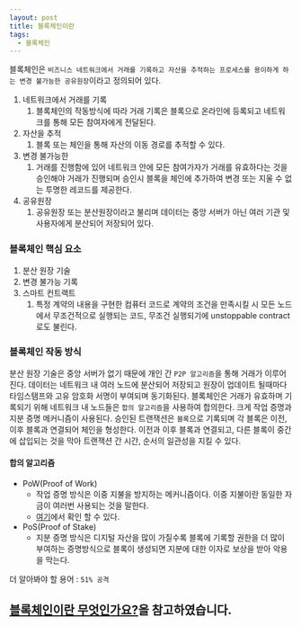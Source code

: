 ```yaml
---
layout: post
title: 블록체인이란
tags:
  - 블록체인
---
```


블록체인은 `비즈니스 네트워크에서 거래를 기록하고 자산을 추적하는 프로세스를 용이하게 하는 변경 불가능한 공유원장`이라고 정의되어 있다. 

1. 네트워크에서 거래를 기록
	1. 블록체인의 작동방식에 따라 거래 기록은 블록으로 온라인에 등록되고 네트워크를 통해 모든 참여자에게 전달된다.
2. 자산을 추적
	1. 블록 또는 체인을 통해 자산의 이동 경로를 추적할 수 있다.
3. 변경 불가능한
	1. 거래를 진행함에 있어 네트워크 안에 모든 참여가자가 거래를 유효하다는 것을 승인해야 거래가 진행되며 승인시 블록을 체인에 추가하여 변경 또는 지울 수 없는 투명한 레코드를 제공한다.
4. 공유원장
	1. 공유원장 또는 분산원장이라고 불리며 데이터는 중앙 서버가 아닌 여러 기관 및 사용자에게 분산되어 저장되어 있다.

### 블록체인 핵심 요소
1. 분산 원장 기술
2. 변경 불가능 기록
3. 스마트 컨트랙트
	1. 특정 계약의 내용을 구현한 컴퓨터 코드로 계약의 조건을 만족시킬 시 모든 노드에서 무조건적으로 실행되는 코드, 무조건 실행되기에 unstoppable contract로도 불린다.

### 블록체인 작동 방식

분산 원장 기술은 중앙 서버가 없기 때문에 개인 간 `P2P 알고리즘`을 통해 거래가 이루어진다. 데이터는 네트워크 내 여러 노드에 분산되어 저장되고 원장이 업데이트 될때마다 타임스탬프와 고유 암호화 서명이 부여되며 동기화된다. 블록체인은 거래가 유효하며 기록되기 위해 네트워크 내 노드들은 `합의 알고리즘`을 사용하여 합의한다. 크게 작업 증명과 지분 증명 메커니즘이 사용된다. 승인된 트랜잭션은 `블록`으로 기록되며 각 블록은 이전, 이후 블록과 연결되어 체인을 형성한다. 이전과 이후 블록과 연결되고, 다른 블록이 중간에 삽입되는 것을 막아 트랜잭션 간 시간, 순서의 일관성을 지킬 수 있다. 

#### 합의 알고리즘
- PoW(Proof of Work)
	- 작업 증명 방식은 이중 지불을 방지하는 메커니즘이다. 이중 지불이란 동일한 자금이 여러번 사용되는 것을 말한다. 
	- [여기](https://academy.gopax.co.kr/cobojareul-wihan-biteukoin-raiteuning-neteuweokeu-seolmyeong/)에서 확인 할 수 있다.
- PoS(Proof of Stake)
	- 지분 증명 방식은 디지털 자산을 많이 가질수록 블록에 기록할 권한을 더 많이 부여하는 증명방식으로 블록이 생성되면 지분에 대한 이자로 보상을 받아 악용을 막는다.

더 알아봐야 할 용어 : `51% 공격`

## [블록체인이란 무엇인가요?](https://www.ibm.com/kr-ko/topics/blockchain)을 참고하였습니다.


